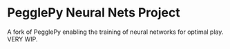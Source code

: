 # PegglePy Neural Nets Project

A fork of PegglePy enabling the training of neural networks for optimal play. VERY WIP.